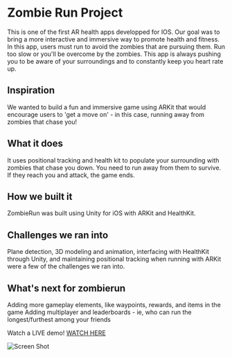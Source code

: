 # Zombie Run Project
This is one of the first AR health apps developped for IOS. Our goal was to bring a more interactive and immersive way to promote health and fitness. In this app, users must run to avoid the zombies that are pursuing them. Run too slow or you'll be overcome by the zombies. This app is always pushing you to be aware of your surroundings and to constantly keep you heart rate up.

## Inspiration
We wanted to build a fun and immersive game using ARKit that would encourage users to 'get a move on' - in this case, running away from zombies that chase you!

##  What it does
It uses positional tracking and health kit to populate your surrounding with zombies that chase you down. You need to run away from them to survive. If they reach you and attack, the game ends.

## How we built it
ZombieRun was built using Unity for iOS with ARKit and HealthKit.

## Challenges we ran into
Plane detection, 3D modeling and animation, interfacing with HealthKit through Unity, and maintaining positional tracking when running with ARKit were a few of the challenges we ran into.

## What's next for zombierun
Adding more gameplay elements, like waypoints, rewards, and items in the game
Adding multiplayer and leaderboards - ie, who can run the longest/furthest among your friends

 Watch a LIVE demo!
[WATCH HERE](https://vimeo.com/258439281)

![Screen Shot](https://github.com/reecedantin/zombierun/raw/master/ScreenShot.jpg)



